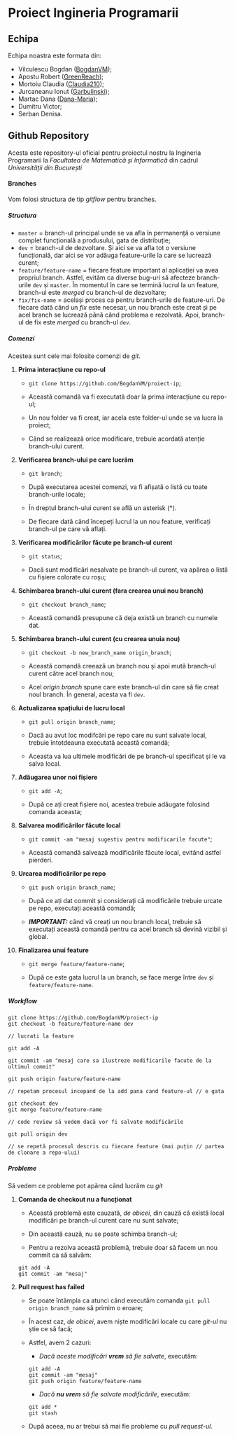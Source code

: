 # Proiect Ingineria Programarii

## Echipa

Echipa noastra este formata din:

-   Vilculescu Bogdan ([BogdanVM](https://github.com/BogdanVM));
-   Apostu Robert ([GreenReach](https://github.com/GreenReach));
-   Mortoiu Claudia ([Claudia210](https://github.com/Claudia210));
-   Jurcaneanu Ionut ([Garbulinski](https://github.com/Garbulinski));
-   Martac Dana ([Dana-Maria](https://github.com/Dana-Maria));
-   Dumitru Victor;
-   Serban Denisa.

## Github Repository

Acesta este repository-ul oficial pentru proiectul nostru la Ingineria Programarii la _Facultatea de Matematică și Informatică_ din cadrul _Universității din București_

#### Branches

Vom folosi structura de tip _gitflow_ pentru branches.

##### Structura

-   `master` = branch-ul principal unde se va afla în permanență o versiune complet funcțională a produsului, gata de distribuție;
-   `dev` = branch-ul de dezvoltare. Și aici se va afla tot o versiune funcțională, dar aici se vor adăuga feature-urile la care se lucrează curent;
-   `feature/feature-name` = fiecare feature important al aplicației va avea propriul branch. Astfel, evităm ca diverse bug-uri să afecteze branch-urile `dev` și `master`. În momentul în care se termină lucrul la un feature, branch-ul este _merged_ cu branch-ul de dezvoltare;
-   `fix/fix-name` = același proces ca pentru branch-urile de feature-uri. De fiecare dată când un _fix_ este necesar, un nou branch este creat și pe acel branch se lucrează până când problema e rezolvată. Apoi, branch-ul de fix este _merged_ cu branch-ul `dev`.

##### Comenzi

Acestea sunt cele mai folosite comenzi de _git_.

1. **Prima interacțiune cu repo-ul**

    - `git clone https://github.com/BogdanVM/proiect-ip`;

    - Această comandă va fi executată doar la prima interacțiune cu repo-ul;

    - Un nou folder va fi creat, iar acela este folder-ul unde se va lucra la proiect;

    - Când se realizează orice modificare, trebuie acordată atenție branch-ului curent.

2. **Verificarea branch-ului pe care lucrăm**

    - `git branch`;

    - După executarea acestei comenzi, va fi afișată o listă cu toate branch-urile locale;

    - În dreptul branch-ului curent se află un asterisk (\*).
    - De fiecare dată când începeți lucrul la un nou feature, verificați branch-ul pe care vă aflați.

3. **Verificarea modificărilor făcute pe branch-ul curent**

    - `git status`;

    - Dacă sunt modificări nesalvate pe branch-ul curent, va apărea o listă cu fișiere colorate cu roșu;

4. **Schimbarea branch-ului curent (fara crearea unui nou branch)**

    - `git checkout branch_name`;

    - Această comandă presupune că deja există un branch cu numele dat.

5. **Schimbarea branch-ului curent (cu crearea unuia nou)**

    - `git checkout -b new_branch_name origin_branch`;

    - Această comandă creează un branch nou și apoi mută branch-ul curent către acel branch nou;

    - Acel _origin branch_ spune care este branch-ul din care să fie creat noul branch. În general, acesta va fi `dev`.

6. **Actualizarea spațiului de lucru local**

    - `git pull origin branch_name`;

    - Dacă au avut loc modifcări pe repo care nu sunt salvate local, trebuie întotdeauna executată această comandă;

    - Aceasta va lua ultimele modificări de pe branch-ul specificat și le va salva local.

7. **Adăugarea unor noi fișiere**

    - `git add -A`;

    - După ce ați creat fișiere noi, acestea trebuie adăugate folosind comanda aceasta;

8. **Salvarea modificărilor făcute local**

    - `git commit -am "mesaj sugestiv pentru modificarile facute"`;

    - Această comandă salvează modificările făcute local, evitând astfel pierderi.

9. **Urcarea modificărilor pe repo**

    - `git push origin branch_name`;

    - După ce ați dat commit și considerați că modificările trebuie urcate pe repo, executați această comandă;

    - **_IMPORTANT:_** când vă creați un nou branch local, trebuie să executați această comandă pentru ca acel branch să devină vizibil și global.

10. **Finalizarea unui feature**

    - `git merge feature/feature-name`;

    - După ce este gata lucrul la un branch, se face merge între `dev` și `feature/feature-name`.

##### Workflow

```git
git clone https://github.com/BogdanVM/proiect-ip
git checkout -b feature/feature-name dev

// lucrati la feature

git add -A

git commit -am "mesaj care sa ilustreze modificarile facute de la ultimul commit"

git push origin feature/feature-name

// repetam procesul incepand de la add pana cand feature-ul // e gata

git checkout dev
git merge feature/feature-name

// code review să vedem dacă vor fi salvate modificările

git pull origin dev

// se repetă procesul descris cu fiecare feature (mai puțin // partea de clonare a repo-ului)
```

##### Probleme

Să vedem ce probleme pot apărea când lucrăm cu _git_

1. **Comanda de checkout nu a funcționat**

    - Această problemă este cauzată, _de obicei_, din cauză că există local modificări pe branch-ul curent care nu sunt salvate;

    - Din această cauză, nu se poate schimba branch-ul;

    - Pentru a rezolva această problemă, trebuie doar să facem un nou commit ca să salvăm:

    ```git
    git add -A
    git commit -am "mesaj"
    ```

2. **Pull request has failed**

    - Se poate întâmpla ca atunci când executăm comanda `git pull origin branch_name` să primim o eroare;

    - În acest caz, _de obicei_, avem niște modificări locale cu care _git-ul_ nu știe ce să facă;

    - Astfel, avem 2 cazuri:

        - _Dacă aceste modificări **vrem** să fie salvate_, executăm:

        ```git
        git add -A
        git commit -am "mesaj"
        git push origin feature/feature-name
        ```

        - _Dacă **nu vrem** să fie salvate modificările_, executăm:

        ```git
        git add *
        git stash
        ```

    - După aceea, nu ar trebui să mai fie probleme cu _pull request-ul_.
